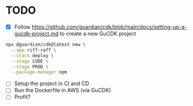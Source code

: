 # TODO
- [X] Follow https://github.com/guardian/cdk/blob/main/docs/setting-up-a-gucdk-project.md to create a new GuCDK project
```sh
npx @guardian/cdk@latest new \
  --app riff-raff \
  --stack deploy \
  --stage CODE \
  --stage PROD \
  --package-manager npm
```
- [ ] Setup the project in CI and CD
- [ ] Run the Dockerfile in AWS (via GuCDK)
- [ ] Profit?